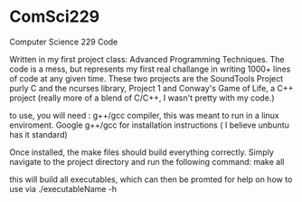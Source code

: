 ComSci229
=========

Computer Science 229 Code


Written in my first project class: Advanced Programming Techniques. The code is a mess, but represents
my first real challange in writing 1000+ lines of code at any given time. These two projects are the SoundTools Project purly C and the ncurses library, Project 1
and Conway's Game of Life, a C++ project (really more of a blend of C/C++, I wasn't pretty with my code.)


to use, you will need :
g++/gcc compiler, this was meant to run in a linux enviroment. Google g++/gcc for installation instructions ( I believe unbuntu has it standard)


Once installed, the make files should build everything correctly. Simply navigate to the project directory and run the following command:
make all

this will build all executables, which can then be promted for help on how to use via ./executableName -h
